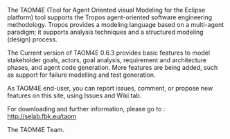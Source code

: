 The TAOM4E (Tool for Agent Oriented visual Modeling for the Eclipse platform) tool supports the Tropos agent-oriented software engineering methodology. Tropos provides a modeling language based on a multi-agent paradigm; it supports analysis techniques and a structured modeling (design) process.

The Current  version of TAOM4E 0.6.3 provides basic features to model stakeholder goals, actors, goal analysis, requirement and architecture phases, and agent code generation. More features are being added, such as support for failure modelling and test generation.

As TAOM4E end-user, you can report issues, comment, or propose new features on this site, using Issues and Wiki tab.

For downloading and further information, please go to : http://selab.fbk.eu/taom


The TAOM4E Team.